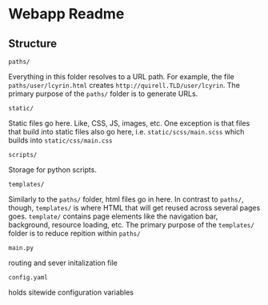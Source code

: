 # Webapp Readme

## Structure

    paths/

Everything in this folder resolves to a URL path. For example, the file `paths/user/lcyrin.html` creates `http://quirell.TLD/user/lcyrin`. The primary purpose of the `paths/` folder is to generate URLs.

    static/

Static files go here. Like, CSS, JS, images, etc. One exception is that files that build into static files also go here, i.e. `static/scss/main.scss` which builds into `static/css/main.css`

    scripts/

Storage for python scripts.

    templates/

Similarly to the `paths/` folder, html files go in here. In contrast to `paths/`, though, `templates/` is where HTML that will get reused across several pages goes. `template/` contains page elements like the navigation bar, background, resource loading, etc. The primary purpose of the `templates/` folder is to reduce repition within `paths/`

    main.py

routing and sever initalization file

    config.yaml

holds sitewide configuration variables
